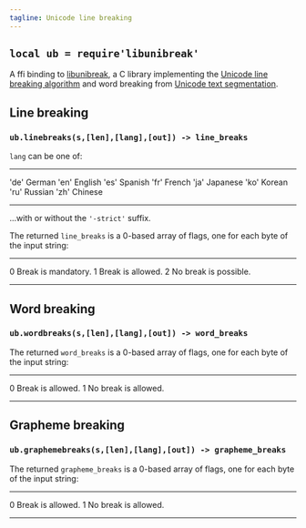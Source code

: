 ```yaml
---
tagline: Unicode line breaking
---
```


## `local ub = require'libunibreak'`

A ffi binding to [libunibreak][libunibreak lib], a C library implementing
the [Unicode line breaking algorithm][tr14] and word breaking
from [Unicode text segmentation][tr29].

## Line breaking

### `ub.linebreaks(s,[len],[lang],[out]) -> line_breaks`

`lang` can be one of:

---- -------------
'de' German
'en' English
'es' Spanish
'fr' French
'ja' Japanese
'ko' Korean
'ru' Russian
'zh' Chinese
---- -------------

...with or without the `'-strict'` suffix.

The returned `line_breaks` is a 0-based array of flags, one for each byte
of the input string:

--- ------------------------------------
0   Break is mandatory.
1   Break is allowed.
2   No break is possible.
--- ------------------------------------

## Word breaking

### `ub.wordbreaks(s,[len],[lang],[out]) -> word_breaks`

The returned `word_breaks` is a 0-based array of flags, one for each byte
of the input string:

--- ------------------------------------
0   Break is allowed.
1   No break is allowed.
--- ------------------------------------

## Grapheme breaking

### `ub.graphemebreaks(s,[len],[lang],[out]) -> grapheme_breaks`

The returned `grapheme_breaks` is a 0-based array of flags, one for each byte
of the input string:

--- ------------------------------------
0   Break is allowed.
1   No break is allowed.
--- ------------------------------------

[libunibreak lib]: http://vimgadgets.sourceforge.net/libunibreak/
[tr14]:            http://www.unicode.org/reports/tr14/
[tr29]:            http://www.unicode.org/reports/tr29/
